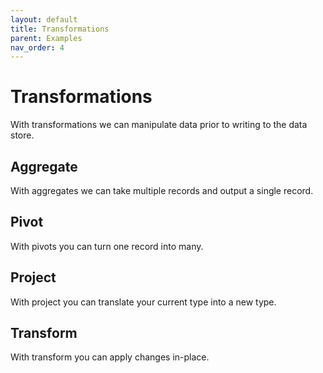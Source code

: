 ```yaml
---
layout: default
title: Transformations
parent: Examples
nav_order: 4
---
```

# Transformations

With transformations we can manipulate data prior to writing to the data store.

## Aggregate

With aggregates we can take multiple records and output a single record.

## Pivot

With pivots you can turn one record into many.

## Project

With project you can translate your current type into a new type.

## Transform

With transform you can apply changes in-place.
